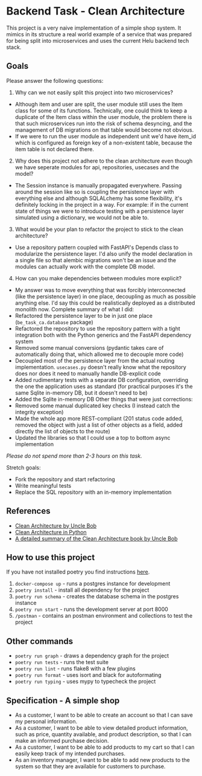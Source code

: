 # Backend Task - Clean Architecture

This project is a very naive implementation of a simple shop system. It mimics in its structure a real world example of a service that was prepared for being split into microservices and uses the current Helu backend tech stack.

## Goals

Please answer the following questions:

1. Why can we not easily split this project into two microservices?

- Although item and user are split, the user module still uses the Item class for some of its functions. Technically, 
one could think to keep a duplicate of the Item class within the user module, the problem there is that such 
microservices run into the risk of schema desyncing, and the management of DB migrations on that table would become 
not obvious.
- If we were to run the user module as independent unit we'd have item_id which is configured as foreign key of a 
non-existent table, because the item table is not declared there. 

2. Why does this project not adhere to the clean architecture even though we have seperate modules for api, repositories, usecases and the model?

- The Session instance is manually propagated everywhere. Passing around the session like so is coupling the 
persistence layer with everything else and although SQLALchemy has some flexibility, it's 
definitely locking in the project in a way. For example: if in the current state of things we were to introduce 
testing with a persistence layer simulated using a dictionary, we would not be able to.

3. What would be your plan to refactor the project to stick to the clean architecture?

- Use a repository pattern coupled with FastAPI's Depends class to modularize the persistence layer. I'd also unify the 
model declaration in a single file so that alembic migrations won't be an issue and the modules can actually work with 
the complete DB model. 

4. How can you make dependencies between modules more explicit?

- My answer was to move everything that was forcibly interconnected (like the persistence layer) in one place, decoupling as much as possible anything else. I'd say this could be realistically deployed as a distributed monolith now.
Complete summary of what I did:
- Refactored the persistence layer to be in just one place (`be_task_ca.database` package)
- Refactored the repository to use the repository pattern with a tight integration both with the Python generics and 
the FastAPI dependency system
- Removed some manual conversions (pydantic takes care of automatically doing that, which allowed me to decouple more code)
- Decoupled most of the persistence layer from the actual routing implementation. `usecases.py` doesn't really know what the repository does nor does it need to manually handle DB-explicit code
- Added rudimentary tests with a separate DB configuration, overriding the one the application uses as standard (for practical purposes it's the same Sqlite in-memory DB, but it doesn't need to be)
- Added the Sqlite in-memory DB
Other things that were just corrections:
- Removed some manual duplicated key checks (I instead catch the integrity exception)
- Made the whole app more REST-compliant (201 status code added, removed the object with just a list of other objects as a field, added directly the list of objects to the route)
- Updated the libraries so that I could use a top to bottom async implementation

*Please do not spend more than 2-3 hours on this task.*

Stretch goals:
* Fork the repository and start refactoring
* Write meaningful tests
* Replace the SQL repository with an in-memory implementation

## References
* [Clean Architecture by Uncle Bob](https://blog.cleancoder.com/uncle-bob/2012/08/13/the-clean-architecture.html)
* [Clean Architecture in Python](https://www.youtube.com/watch?v=C7MRkqP5NRI)
* [A detailed summary of the Clean Architecture book by Uncle Bob](https://github.com/serodriguez68/clean-architecture)

## How to use this project

If you have not installed poetry you find instructions [here](https://python-poetry.org/).

1. `docker-compose up` - runs a postgres instance for development
2. `poetry install` - install all dependency for the project
3. `poetry run schema` - creates the database schema in the postgres instance
4. `poetry run start` - runs the development server at port 8000
5. `/postman` - contains an postman environment and collections to test the project

## Other commands

* `poetry run graph` - draws a dependency graph for the project
* `poetry run tests` - runs the test suite
* `poetry run lint` - runs flake8 with a few plugins
* `poetry run format` - uses isort and black for autoformating
* `poetry run typing` - uses mypy to typecheck the project

## Specification - A simple shop

* As a customer, I want to be able to create an account so that I can save my personal information.
* As a customer, I want to be able to view detailed product information, such as price, quantity available, and product description, so that I can make an informed purchase decision.
* As a customer, I want to be able to add products to my cart so that I can easily keep track of my intended purchases.
* As an inventory manager, I want to be able to add new products to the system so that they are available for customers to purchase.